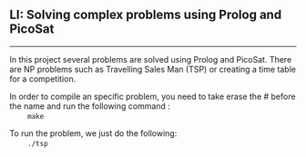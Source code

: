 ## **LI: Solving complex problems using Prolog and PicoSat**

---

In this project several problems are solved using Prolog and PicoSat. There are NP problems such as Travelling Sales Man (TSP) or creating a time table for a competition.

In order to compile an specific problem, you need to take erase the # before the name and run the following command :  
&nbsp;&nbsp;&nbsp;&nbsp;&nbsp;&nbsp;&nbsp;&nbsp;`make`

To run the problem, we just do the following:  
&nbsp;&nbsp;&nbsp;&nbsp;&nbsp;&nbsp;&nbsp;&nbsp;`./tsp`